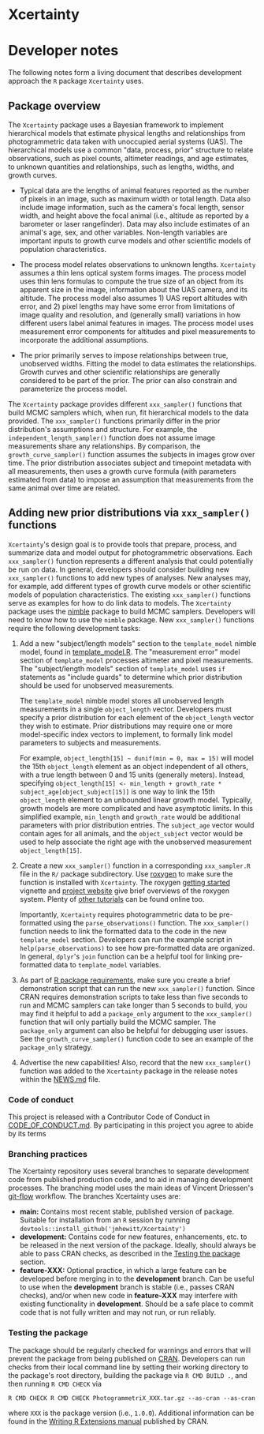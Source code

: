 # Xcertainty

# Developer notes

The following notes form a living document that describes development approach the `R` package `Xcertainty` uses.

## Package overview

The `Xcertainty` package uses a Bayesian framework to implement hierarchical models that estimate physical lengths and relationships from photogrammetric data taken with unoccupied aerial systems (UAS).  The hierarchical models use a common "data, process, prior" structure to relate observations, such as pixel counts, altimeter readings, and age estimates, to unknown quantities and relationships, such as lengths, widths, and growth curves.

- Typical data are the lengths of animal features reported as the number of pixels in an image, such as maximum width or total length.  Data also include image information, such as the camera's focal length, sensor width, and height above the focal animal (i.e., altitude as reported by a barometer or laser rangefinder).  Data may also include estimates of an animal's age, sex, and other variables.  Non-length variables are important inputs to growth curve models and other scientific models of population characteristics.

- The process model relates observations to unknown lengths.  `Xcertainty` assumes a thin lens optical system forms images.  The process model uses thin lens formulas to compute the true size of an object from its apparent size in the image, information about the UAS camera, and its altitude.  The process model also assumes 1) UAS report altitudes with error, and 2) pixel lengths may have some error from limitations of image quality and resolution, and (generally small) variations in how different users label animal features in images.  The process model uses measurement error components for altitudes and pixel measurements to incorporate the additional assumptions.

- The prior primarily serves to impose relationships between true, unobserved widths.  Fitting the model to data estimates the relationships.  Growth curves and other scientific relationships are generally considered to be part of the prior.  The prior can also constrain and parameterize the process model.

The `Xcertainty` package provides different `xxx_sampler()` functions that build MCMC samplers which, when run, fit hierarchical models to the data provided.  The `xxx_sampler()` functions primarily differ in the prior distribution's assumptions and structure.  For example, the `independent_length_sampler()` function does not assume image measurements share any relationships.  By comparison, the `growth_curve_sampler()` function assumes the subjects in images grow over time.  The prior distribution associates subject and timepoint metadata with all measurements, then uses a growth curve formula (with parameters estimated from data) to impose an assumption that measurements from the same animal over time are related.

## Adding new prior distributions via `xxx_sampler()` functions

`Xcertainty`'s design goal is to provide tools that prepare, process, and summarize data and model output for photogrammetric observations.  Each `xxx_sampler()` function represents a different analysis that could potentially be run on data.  In general, developers should consider building new `xxx_sampler()` functions to add new types of analyses.  New analyses may, for example, add different types of growth curve models or other scientific models of population characteristics. The existing `xxx_sampler()` functions serve as examples for how to do link data to models.  The `Xcertainty` package uses the [nimble](https://cran.r-project.org/package=nimble) package to build MCMC samplers.  Developers will need to know how to use the `nimble` package.   New `xxx_sampler()` functions require the following development tasks:

1) Add a new "subject/length models" section to the `template_model` nimble model, found in [template_model.R](R/template_model.R).  The "measurement error" model section of `template_model` processes altimeter and pixel measurements.  The "subject/length models" section of `template_model` uses `if` statements as "include guards" to determine which prior distribution should be used for unobserved measurements.  

    The `template_model` nimble model stores all unobserved length measurements in a single `object_length` vector.  Developers must specify a prior distribution for each element of the `object_length` vector they wish to estimate.  Prior distributions may require one or more model-specific index vectors to implement, to formally link model parameters to subjects and measurements.
    
    For example, `object_length[15] ~ dunif(min = 0, max = 15)` will model the 15th `object_length` element as an object independent of all others, with a true length between 0 and 15 units (generally meters).  Instead, specifying `object_length[15] <- min_length + growth_rate * subject_age[object_subject[15]]` is one way to link the 15th `object_length` element to an unbounded linear growth model.  Typically, growth models are more complicated and have asymptotic limits.  In this simplified example, `min_length` and `growth_rate` would be additional parameters with prior distribution entries.  The `subject_age` vector would contain ages for all animals, and the `object_subject` vector would be used to help associate the right age with the unobserved measurement `object_length[15]`. 

2. Create a new `xxx_sampler()` function in a corresponding `xxx_sampler.R` file in the `R/` package subdirectory.  Use [roxygen](https://cran.r-project.org/package=roxygen2) to make sure the function is installed with `Xcertainty`.  The roxygen [getting started](https://cran.r-project.org/web/packages/roxygen2/vignettes/roxygen2.html) vignette and [project website](https://roxygen2.r-lib.org) give brief overviews of the roxygen system.  Plenty of [other tutorials](https://kbroman.org/pkg_primer/pages/docs.html) can be found online too.

    Importantly, `Xcertainty` requires photogrammetric data to be pre-formatted using the `parse_observations()` function.  The `xxx_sampler()` function needs to link the formatted data to the code in the new `template_model` section.  Developers can run the example script in `help(parse_observations)` to see how pre-formatted data are organized.  In general, `dplyr`'s `join` function can be a helpful tool for linking pre-formatted data to `template_model` variables.
    
3. As part of [R package requirements](https://cran.r-project.org/doc/manuals/r-release/R-exts.html), make sure you create a brief demonstration script that can run the new `xxx_sampler()` function.  Since CRAN requires demonstration scripts to take less than five seconds to run and MCMC samplers can take longer than 5 seconds to build, you may find it helpful to add a `package_only` argument to the `xxx_sampler()` function that will only partially build the MCMC sampler.  The `package_only` argument can also be helpful for debugging user issues.  See the `growth_curve_sampler()` function code to see an example of the `package_only` strategy.

4. Advertise the new capabilities!  Also, record that the new `xxx_sampler()` function was added to the `Xcertainty` package in the release notes within the [NEWS.md](NEWS.md) file.


### Code of conduct

This project is released with a Contributor Code of Conduct in [CODE_OF_CONDUCT.md](CODE_OF_CONDUCT.md). By participating in this project you agree to abide by its terms

### Branching practices

The Xcertainty repository uses several branches to separate development code from published production code, and to aid in managing development processes.  The branching model uses the main ideas of Vincent Driessen's [git-flow](https://nvie.com/posts/a-successful-git-branching-model/) workflow.  The branches Xcertainty uses are:

- **main:** Contains most recent stable, published version of package.  Suitable for installation from an `R` session by running `devtools::install_github('jmhewitt/Xcertainty')`
- **development:** Contains code for new features, enhancements, etc. to be released in the next version of the package.  Ideally, should always be able to pass CRAN checks, as described in the [Testing the package](#testing-the-package) section.
- **feature-XXX:** Optional practice, in which a large feature can be developed before merging in to the **development** branch.  Can be useful to use when the **development** branch is stable (i.e., passes CRAN checks), and/or when new code in **feature-XXX** may interfere with existing functionality in **development**.  Should be a safe place to commit code that is not fully written and may not run, or run reliably.


### Testing the package

The package should be regularly checked for warnings and errors that will prevent the package from being published on [CRAN](https://cran.r-project.org).  Developers can run checks from their local command line by setting their working directory to the package's root directory, building the package via `R CMD BUILD .`, and then running `R CMD CHECK` via
```
R CMD CHECK R CMD CHECK PhotogrammetriX_XXX.tar.gz --as-cran --as-cran
```
where `XXX` is the package version (i.e., `1.0.0`).  Additional information can be found in the [Writing R Extensions manual](https://cran.r-project.org/doc/manuals/R-exts.html) published by CRAN.
